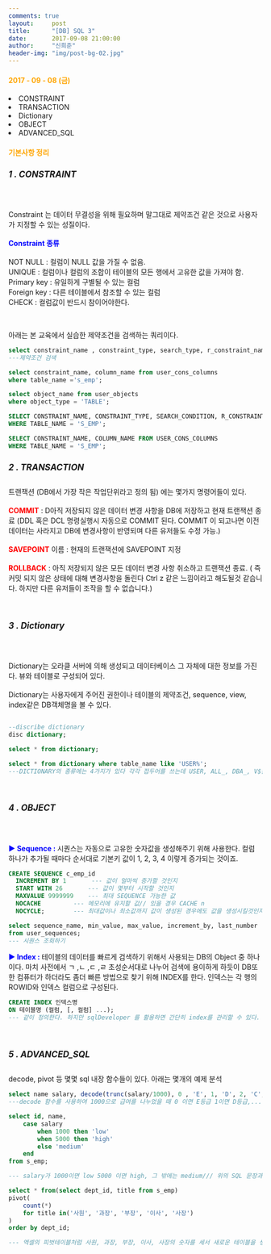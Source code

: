 ```yaml
---
comments: true
layout:     post
title:      "[DB] SQL 3"
date:       2017-09-08 21:00:00
author:     "신희준"
header-img: "img/post-bg-02.jpg"
---
```


<H4 style ="font-weight:bold; color : orange">2017 - 09 - 08 (금)</H4>
<li>CONSTRAINT</li>
<li>TRANSACTION</li>
<li>Dictionary</li>
<li>OBJECT</li>
<li>ADVANCED_SQL</li>

<H4 style ="font-weight:bold; color:orange;">기본사항 정리</H4>



<h5 style = "font-size: 17px; font-weight : bold;">1 . CONSTRAINT</h5>
<BR>
<P>Constraint 는 데이터 무결성을 위해 필요하며 말그대로 제약조건 같은 것으로 사용자가 지정할 수 있는 성질이다. <br><br>
<b style = "color:blue; ">Constraint 종류</b>
<br>
<br>
NOT NULL : 컬럼이 NULL 값을 가질 수 없음.
<BR>
UNIQUE : 컬럼이나 컬럼의 조합이 테이블의 모든 행에서 고유한 값을 가져야 함.
<br>
Primary key : 유일하게 구별될 수 있는 컬럼
<BR>
Foreign key : 다른 테이블에서 참조할 수 있는 컬럼
<br>
CHECK : 컬럼값이 반드시 참이어야한다.
</P>

<BR>
<P>
아래는 본 교육에서 실습한 제약조건을 검색하는 쿼리이다.
</P>

~~~SQL
select constraint_name , constraint_type, search_type, r_constraint_name from user_constraints where table_name = 's_emp';
---제약조건 검색

select constraint_name, column_name from user_cons_columns
where table_name ='s_emp';

select object_name from user_objects
where object_type = 'TABLE';

SELECT CONSTRAINT_NAME, CONSTRAINT_TYPE, SEARCH_CONDITION, R_CONSTRAINT_NAME FROM USER_CONSTRAINTS
WHERE TABLE_NAME = 'S_EMP';

SELECT CONSTRAINT_NAME, COLUMN_NAME FROM USER_CONS_COLUMNS
WHERE TABLE_NAME = 'S_EMP';
~~~

<h5 style = "font-size: 17px; font-weight : bold;">2 . TRANSACTION</h5>

<p>트랜잭션 (DB에서 가장 작은 작업단위라고 정의 됨) 에는 몇가지 명령어들이 있다. <BR>

<BR>
<b style="color:red"> COMMIT</b> : D아직 저장되지 않은 데이터 변경 사항을 DB에 저장하고 현재 트랜잭션 종료
(DDL 혹은 DCL 명령실행시 자동으로 COMMIT 된다. COMMIT 이 되고나면 이전 데이터는 사라지고 DB에 변경사항이 반영되며 다른 유저들도 수정 가능.)<BR><BR>
<b style="color:red"> SAVEPOINT</b> 이름 : 현재의 트랜잭션에 SAVEPOINT 지정<BR><BR>
<b style="color:red"> ROLLBACK</b> : 아직 저장되지 않은 모든 데이터 변경 사항 취소하고 트랜잭션 종료. ( 즉 커밋 되지 않은 상태에 대해 변경사항을 돌린다 Ctrl z 같은 느낌이라고 해도될것 같습니다. 하지만 다른 유저들이 조작을 할 수 없습니다.)



</p>
<br>
<h5 style = "font-size: 17px; font-weight : bold;">3 . Dictionary</h5>
<br>
<p>
Dictionary는 오라클 서버에 의해 생성되고 데이터베이스 그 자체에 대한 정보를 가진다. 뷰와 테이블로 구성되어 있다.
<br>
<br>
Dictionary는 사용자에게 주어진 권한이나 테이블의 제약조건, sequence, view, index같은 DB객체명을 볼 수 있다.
</p>

~~~SQL

--discribe dictionary
disc dictionary;

select * from dictionary;

select * from dictionary where table_name like 'USER%';
---DICTIONARY의 종류에는 4가지가 있다 각각 접두어를 쓰는데 USER, ALL_, DBA_, V$를 쓴다 위에 쿼리문은 USER가 접두어인 모든 필드를 데이터사전에서 가져오는 것이다.


~~~

<br>
<h5 style = "font-size: 17px; font-weight : bold;">4 . OBJECT</h5>
<br>
<p>

<b style ="color:blue;">▶ Sequence : </b>  시퀀스는 자동으로 고유한 숫자값을 생성해주기 위해 사용한다. 컬럼 하나가 추가될 때마다 순서대로 기본키 값이 1, 2, 3, 4 이렇게 증가되는 것이죠.
 </p>

~~~SQL
CREATE SEQUENCE c_emp_id
  INCREMENT BY 1       --- 값이 얼마씩 증가할 것인지
  START WITH 26       --- 값이 몇부터 시작할 것인지
  MAXVALUE 9999999    --- 최대 SEQUENCE 가능한 값
  NOCACHE         --- 메모리에 유지할 값// 있을 경우 CACHE n
  NOCYCLE;        --- 최대값이나 최소값까지 값이 생성된 경우에도 값을 생성시킬것인지

select sequence_name, min_value, max_value, increment_by, last_number
from user_sequences;
--- 시퀀스 조회하기
~~~

<p>

<b style ="color:blue;">▶ Index : </b>  테이블의 데이터를 빠르게 검색하기 위해서 사용되는 DB의 Object 중 하나이다. 마치 사전에서 ㄱ ,ㄴ ,ㄷ ,ㄹ 초성순서대로 나누어 검색에 용이하게 하듯이 DB또한 컴퓨터가 하더라도 좀더 빠른 방법으로 찾기 위해 INDEX를 한다. 인덱스는 각 행의 ROWID와 인덱스 컬럼으로 구성된다.
 </p>

~~~SQL
CREATE INDEX 인덱스명
ON 테이블명 (컬럼, [, 컬럼] ...);
--- 같이 정의한다. 하지만 sqlDeveloper 를 활용하면 간단히 index를 관리할 수 있다.
~~~

<br>

<h5 style = "font-size: 17px; font-weight : bold;">5 . ADVANCED_SQL</h5>

<p>decode, pivot 등 몇몇 sql 내장 함수들이 있다. 아래는 몇개의 예제 분석</p>


~~~SQL
select name salary, decode(trunc(salary/1000), 0 , 'E', 1, 'D', 2, 'C', 3, 'B', 'A') 급여등급 FROM S_EMP;
---decode 함수를 사용하여 1000으로 급여를 나누었을 때 0 이면 E등급 1이면 D등급,.... 나누어준다. 마치 JAVA에서 Switch case 문을 보는것 같았다.

select id, name,
    case salary
        when 1000 then 'low'
        when 5000 then 'high'
        else 'medium'
    end
from s_emp;

--- salary가 1000이면 low 5000 이면 high, 그 밖에는 medium/// 위의 SQL 문장과 비슷하게 보인다.  

select * from(select dept_id, title from s_emp)
pivot(
    count(*)
    for title in('사원', '과장', '부장', '이사', '사장')
)
order by dept_id;

--- 엑셀의 피벗테이블처럼 사원, 과장, 부장, 이사, 사장의 숫자를 세서 새로운 테이블을 생성시킨다.

~~~
